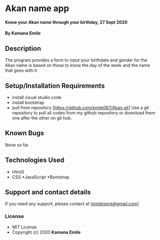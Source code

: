 # Akan name app
#### Know your Akan name through your birthday, 27 Sept 2020
#### By **Kamana Emile**
## Description
The program provides a form to input your birthdate and gender for the Akan name is based on those to know the day of the week and the name that goes with it
## Setup/Installation Requirements
* install visual studio code
* install bootstrap
* pull from repository [https://github.com/emile067/Akan.git]
Use a git repository to pull all codes from my github repository or download them one after the other on git hub.
## Known Bugs
None so far.
## Technologies Used
* Html5
* CSS
*JavaScript
*Bootstrap
## Support and contact details
If you need any support, please contact at [emileizere@gmail.com]
### License
* MIT License
* Copyright (c) 2020 **Kamana Emile**
